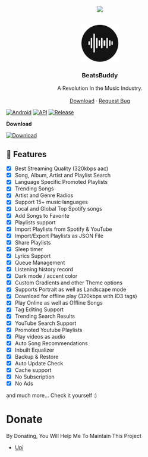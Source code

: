 
<center><img src="https://capsule-render.vercel.app/api?type=waving&color=gradient&height=200&section=header&text=BeatsBuddy&fontSize=80&fontAlignY=35&animation=twinkling&fontColor=gradient" /></center>


<!-- PROJECT LOGO -->
<br />
<p align="center">
  <a href="https://github.com/sahilarun/iSoulZ">
    <img src="ic_launcher.png" alt="Pbot-plus" width="100" height="100">
  </a>
  <h3 align="center">BeatsBuddy</h3>
 <p align="center">
    A Revolution In the Music Industry.
    <br />
    <br />
    <a href="https://github.com/ShubhAgrwal/BeatsBuddy/releases/tag/v0.1.0">Download</a>
    ·
    <a href="https://github.com/ShubhAgrwal/BeatsBuddy/issues">Request Bug</a>
  </p>
</p>
<!-- ABOUT THE PROJECT -->

 [![Android](https://img.shields.io/badge/Platform-Android-green.svg?style=flat-square)](https://www.android.com) [![API](https://img.shields.io/badge/API-27%2B-orange.svg?logo=android&style=flat-square)](https://developer.android.com/studio/releases/platforms) [![Release](https://img.shields.io/github/v/release/ShubhAgrwal/BeatsBuddy?style=flat-square)](https://github.com/ShubhAgrwal/BeatsBuddy/releases)

 **Download**

 [![Download](https://img.shields.io/github/downloads/ShubhAgrwal/BeatsBuddy/total?color=brightgreen&label=Download&style=for-the-badge)](https://github.com/ShubhAgrwal/BeatsBuddy/releases/tag/v1.15.9/)

## 🌟 Features
- [x] Best Streaming Quality (320kbps aac)
- [x] Song, Album, Artist and Playlist Search
- [x] Language Specific Promoted Playlists
- [x] Trending Songs
- [x] Artist and Genre Radios
- [x] Support 15+ music languages
- [x] Local and Global Top Spotify songs
- [x] Add Songs to Favorite
- [x] Playlists support
- [x] Import Playlists from Spotify & YouTube
- [x] Import/Export Playlists as JSON File
- [x] Share Playlists
- [x] Sleep timer
- [x] Lyrics Support
- [x] Queue Management
- [x] Listening history record
- [x] Dark mode / accent color
- [x] Custom Gradients and other Theme options
- [x] Supports Portrait as well as Landscape mode
- [x] Download for offline play (320kbps with ID3 tags)
- [x] Play Online as well as Offline Songs
- [x] Tag Editing Support
- [x] Trending Search Results
- [x] YouTube Search Support
- [x] Promoted Youtube Playlists
- [x] Play videos as audio
- [x] Auto Song Recommendations
- [x] Inbuilt Equalizer
- [x] Backup & Restore
- [x] Auto Update Check
- [x] Cache support
- [x] No Subscription
- [x] No Ads

and much more...
Check it yourself :)

# Donate

 By Donating, You Will Help Me To Maintain This Project 

- [Upi](https://www.paypal.com/paypalme/ShubhAgarwal02)


[version-shield]: https://img.shields.io/github/package-json/v/ShubhAgrwal/BeatsBuddy?style=for-the-badge
[version-url]: https://github.com/sahilarun/iSoulZ
[contributors-shield]: https://img.shields.io/github/contributors/ShubhAgrwal/BeatsBuddy.svg?style=for-the-badge
[contributors-url]: https://github.com/ShubhAgrwal/BeatsBuddy/graphs/contributors
[forks-shield]: https://img.shields.io/github/forks/ShubhAgrwal/BeatsBuddy.svg?style=for-the-badge
[forks-url]: https://github.com/ShubhAgrwal/BeatsBuddy/network/members
[stars-shield]: https://img.shields.io/github/stars/ShubhAgrwal/BeatsBuddy.svg?style=for-the-badge
[stars-url]: https://github.com/ShubhAgrwal/BeatsBuddy/stargazers
[issues-shield]: https://img.shields.io/github/issues/ShubhAgrwal/BeatsBuddy.svg?style=for-the-badge
[issues-url]: https://github.com/ShubhAgrwal/BeatsBuddy/issues
[license-shield]: https://img.shields.io/github/license/ShubhAgrwal/BeatsBuddy.svg?style=for-the-badge
[license-url]: https://github.com/ShubhAgrwal/BeatsBuddy/blob/master/LICENSE
